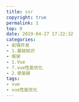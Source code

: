 ```yaml
---
title: ssr
copyright: true
permalink: 1
top: 0
date: 2019-04-27 17:22:32
categories:
- 前端开发
- 1.基础知识
- 框架
- 1.Vue
- 7.vue性能优化
- 2.骨架屏
tags:
- vue
- vue性能优化
---
```

